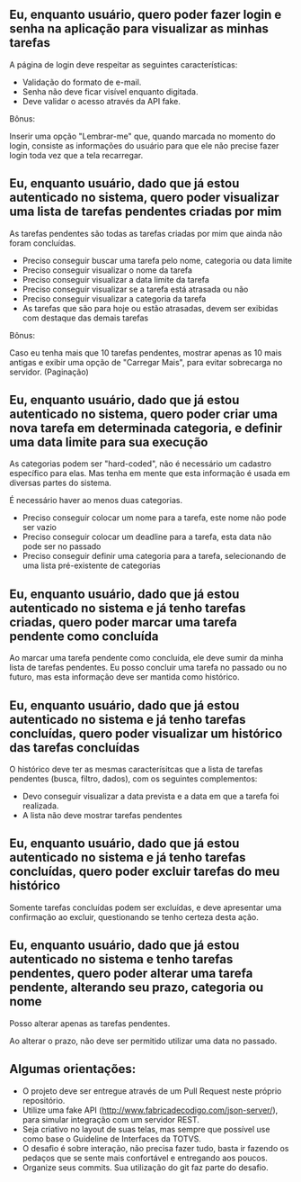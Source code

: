 ## Eu, enquanto usuário, quero poder fazer login e senha na aplicação para visualizar as minhas tarefas

A página de login deve respeitar as seguintes características:

* Validação do formato de e-mail.
* Senha não deve ficar visível enquanto digitada.
* Deve validar o acesso através da API fake.

Bônus:

Inserir uma opção "Lembrar-me" que, quando marcada no momento do login, consiste as informações do usuário para que ele não precise fazer login toda vez que a tela recarregar.

## Eu, enquanto usuário, dado que já estou autenticado no sistema, quero poder visualizar uma lista de tarefas pendentes criadas por mim

As tarefas pendentes são todas as tarefas criadas por mim que ainda não foram concluídas.

* Preciso conseguir buscar uma tarefa pelo nome, categoria ou data limite
* Preciso conseguir visualizar o nome da tarefa
* Preciso conseguir visualizar a data limite da tarefa
* Preciso conseguir visualizar se a tarefa está atrasada ou não
* Preciso conseguir visualizar a categoria da tarefa
* As tarefas que são para hoje ou estão atrasadas, devem ser exibidas com destaque das demais tarefas

Bônus:

Caso eu tenha mais que 10 tarefas pendentes, mostrar apenas as 10 mais antigas e exibir uma opção de "Carregar Mais", para evitar sobrecarga no servidor. (Paginação)

## Eu, enquanto usuário, dado que já estou autenticado no sistema, quero poder criar uma nova tarefa em determinada categoria, e definir uma data limite para sua execução

As categorias podem ser "hard-coded", não é necessário um cadastro específico para elas. Mas tenha em mente que esta informação é usada em diversas partes do sistema.

É necessário haver ao menos duas categorias.

* Preciso conseguir colocar um nome para a tarefa, este nome não pode ser vazio
* Preciso conseguir colocar um deadline para a tarefa, esta data não pode ser no passado
* Preciso conseguir definir uma categoria para a tarefa, selecionando de uma lista pré-existente de categorias

## Eu, enquanto usuário, dado que já estou autenticado no sistema e já tenho tarefas criadas, quero poder marcar uma tarefa pendente como concluída

Ao marcar uma tarefa pendente como concluída, ele deve sumir da minha lista de tarefas pendentes. Eu posso concluir uma tarefa no passado ou no futuro, mas esta informação deve ser mantida como histórico.

## Eu, enquanto usuário, dado que já estou autenticado no sistema e já tenho tarefas concluídas, quero poder visualizar um histórico das tarefas concluídas

O histórico deve ter as mesmas caracterísitcas que a lista de tarefas pendentes (busca, filtro, dados), com os seguintes complementos:

* Devo conseguir visualizar a data prevista e a data em que a tarefa foi realizada.
* A lista não deve mostrar tarefas pendentes

## Eu, enquanto usuário, dado que já estou autenticado no sistema e já tenho tarefas concluídas, quero poder excluir tarefas do meu histórico

Somente tarefas concluídas podem ser excluídas, e deve apresentar uma confirmação ao excluir, questionando se tenho certeza desta ação.

## Eu, enquanto usuário, dado que já estou autenticado no sistema e tenho tarefas pendentes, quero poder alterar uma tarefa pendente, alterando seu prazo, categoria ou nome

Posso alterar apenas as tarefas pendentes.

Ao alterar o prazo, não deve ser permitido utilizar uma data no passado.

## Algumas orientações:

* O projeto deve ser entregue através de um Pull Request neste próprio repositório.
* Utilize uma fake API (http://www.fabricadecodigo.com/json-server/), para simular integração com um servidor REST.
* Seja criativo no layout de suas telas, mas sempre que possível use como base o Guideline de Interfaces da TOTVS.
* O desafio é sobre interação, não precisa fazer tudo, basta ir fazendo os pedaços que se sente mais confortável e entregando aos poucos.
* Organize seus commits. Sua utilização do git faz parte do desafio.